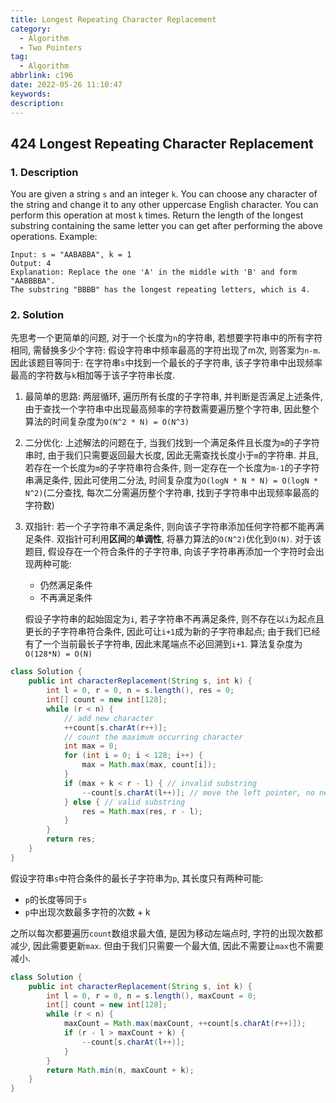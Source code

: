 ```yaml
---
title: Longest Repeating Character Replacement
category:
  - Algorithm
  - Two Pointers
tag:
  - Algorithm
abbrlink: c196
date: 2022-05-26 11:10:47
keywords:
description:
---
```


## 424 Longest Repeating Character Replacement
### 1. Description
You are given a string `s` and an integer `k`. You can choose any character of the string and change it to any other uppercase English character. You can perform this operation at most `k` times.
Return the length of the longest substring containing the same letter you can get after performing the above operations.
Example:
```
Input: s = "AABABBA", k = 1
Output: 4
Explanation: Replace the one 'A' in the middle with 'B' and form "AABBBBA".
The substring "BBBB" has the longest repeating letters, which is 4.
```

### 2. Solution
先思考一个更简单的问题, 对于一个长度为`n`的字符串, 若想要字符串中的所有字符相同, 需替换多少个字符: 假设字符串中频率最高的字符出现了m次, 则答案为`n-m`. 因此该题目等同于: 在字符串`s`中找到一个最长的子字符串, 该子字符串中出现频率最高的字符数与`k`相加等于该子字符串长度.
1. 最简单的思路: 两层循环, 遍历所有长度的子字符串, 并判断是否满足上述条件, 由于查找一个字符串中出现最高频率的字符数需要遍历整个字符串, 因此整个算法的时间复杂度为`O(N^2 * N) = O(N^3)`
2. 二分优化: 上述解法的问题在于, 当我们找到一个满足条件且长度为`m`的子字符串时, 由于我们只需要返回最大长度, 因此无需查找长度小于`m`的字符串. 并且, 若存在一个长度为`m`的子字符串符合条件, 则一定存在一个长度为`m-1`的子字符串满足条件, 因此可使用二分法, 时间复杂度为`O(logN * N * N) = O(logN * N^2)`(二分查找, 每次二分需遍历整个字符串, 找到子字符串中出现频率最高的字符数)
3. 双指针: 若一个子字符串不满足条件, 则向该子字符串添加任何字符都不能再满足条件. 双指针可利用**区间**的**单调性**, 将暴力算法的`O(N^2)`优化到`O(N)`. 对于该题目, 假设存在一个符合条件的子字符串, 向该子字符串再添加一个字符时会出现两种可能:
    * 仍然满足条件
    * 不再满足条件

    假设子字符串的起始固定为`i`, 若子字符串不再满足条件, 则不存在以`i`为起点且更长的子字符串符合条件, 因此可让`i+1`成为新的子字符串起点; 由于我们已经有了一个当前最长子字符串, 因此末尾端点不必回溯到`i+1`. 算法复杂度为`O(128*N) = O(N)`

```java
class Solution {
    public int characterReplacement(String s, int k) {
        int l = 0, r = 0, n = s.length(), res = 0;
        int[] count = new int[128];
        while (r < n) {
            // add new character
            ++count[s.charAt(r++)];
            // count the maximum occurring character
            int max = 0;
            for (int i = 0; i < 128; i++) {
                max = Math.max(max, count[i]);
            }
            if (max + k < r - l) { // invalid substring
                --count[s.charAt(l++)]; // move the left pointer, no need to reset the right pointer
            } else { // valid substring
                res = Math.max(res, r - l);
            }
        }
        return res;
    }
}
```

假设字符串`s`中符合条件的最长子字符串为`p`, 其长度只有两种可能:
* `p`的长度等同于`s`
* `p`中出现次数最多字符的次数 + k

之所以每次都要遍历`count`数组求最大值, 是因为移动左端点时, 字符的出现次数都减少, 因此需要更新`max`. 但由于我们只需要一个最大值, 因此不需要让`max`也不需要减小.

```java
class Solution {
    public int characterReplacement(String s, int k) {
        int l = 0, r = 0, n = s.length(), maxCount = 0;
        int[] count = new int[128];
        while (r < n) {
            maxCount = Math.max(maxCount, ++count[s.charAt(r++)]);
            if (r - l > maxCount + k) {
                --count[s.charAt(l++)];
            }
        }
        return Math.min(n, maxCount + k);
    }
}
```

